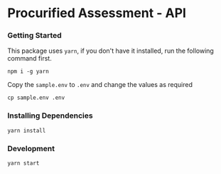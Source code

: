 # Procurified Assessment - API

### Getting Started

This package uses `yarn`, if you don't have it installed, run the following command first.

```
npm i -g yarn
```

Copy the `sample.env` to `.env` and change the values as required

```
cp sample.env .env
```

### Installing Dependencies

```
yarn install
```

### Development

```
yarn start
```
